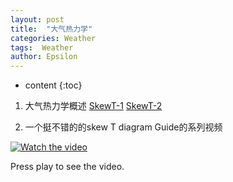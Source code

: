 ```yaml
---
layout: post
title:  "大气热力学"
categories: Weather
tags:  Weather
author: Epsilon
---
```


* content
{:toc}

1. 大气热力学概述
[SkewT-1](https://t-inp.readthedocs.io/zh-cn/latest/index.html)
[SkewT-2](https://www.cnblogs.com/Mount256/category/2407376.html)

2. 一个挺不错的的skew T diagram Guide的系列视频

[![Watch the video](https://yt3.googleusercontent.com/SG1oC0oISFT5MKEV_oUMjRZW2p5PTwhevfoev7TpE2Krs5HBBsCIupVJLZ59XaYFuoOOYl-pBg=s160-c-k-c0x00ffffff-no-rj)](https://www.youtube.com/watch?v=ztrDMo6f0Ls)

Press play to see the video.
